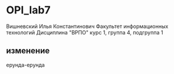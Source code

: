 # OPI_lab7
Вишневский
Илья
Константинович
Факультет информационных технологий
Дисциплина "ВРПО"
курс 1, группа 4, подгруппа 1
## изменение
ерунда-ерунда
